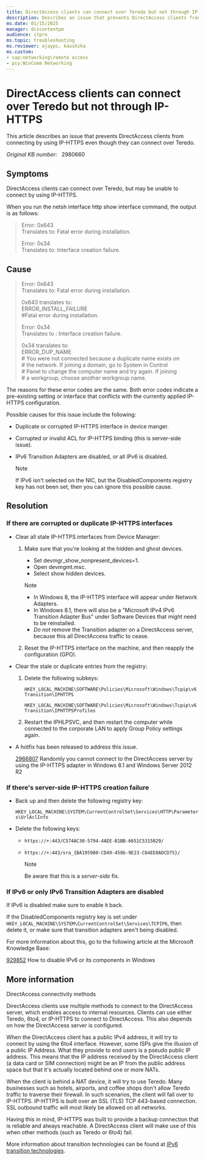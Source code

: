 ```yaml
---
title: DirectAccess clients can connect over Teredo but not through IP-HTTPS
description: Describes an issue that prevents DirectAccess clients from connecting by using IP-HTTPS even though they can connect over Teredo. A resolution is provided.
ms.date: 01/15/2025
manager: dcscontentpm
audience: itpro
ms.topic: troubleshooting
ms.reviewer: ajayps, kaushika
ms.custom:
- sap:networking\remote access
- pcy:WinComm Networking
---
```

# DirectAccess clients can connect over Teredo but not through IP-HTTPS

This article describes an issue that prevents DirectAccess clients from connecting by using IP-HTTPS even though they can connect over Teredo.

_Original KB number:_ &nbsp; 2980660

## Symptoms

DirectAccess clients can connect over Teredo, but may be unable to connect by using IP-HTTPS.

When you run the netsh interface http show interface command, the output is as follows:

> Error: 0x643  
Translates to: Fatal error during installation.
>
> Error: 0x34  
Translates to: Interface creation failure.

## Cause

> Error: 0x643  
 Translates to: Fatal error during installation.
>
> 0x643 translates to:  
ERROR_INSTALL_FAILURE  
\#Fatal error during installation.
>
> Error: 0x34  
 Translates to : Interface creation failure.  
>
>0x34 translates to:  
ERROR_DUP_NAME  
\# You were not connected because a duplicate name exists on  
\# the network. If joining a domain, go to System in Control  
\# Panel to change the computer name and try again. If joining  
\# a workgroup, choose another workgroup name.  

The reasons for these error codes are the same. Both error codes indicate a pre-existing setting or interface that conflicts with the currently applied IP-HTTPS configuration.

Possible causes for this issue include the following:

- Duplicate or corrupted IP-HTTPS interface in device manger.
- Corrupted or invalid ACL for IP-HTTPS binding (this is server-side issue).
- IPv6 Transition Adapters are disabled, or all IPv6 is disabled.

    > [!NOTE]
    > If IPv6 isn't selected on the NIC, but the DisabledComponents registry key has not been set, then you can ignore this possible cause.

## Resolution

### If there are corrupted or duplicate IP-HTTPS interfaces

- Clear all stale IP-HTTPS interfaces from Device Manager:
  1. Make sure that you're looking at the hidden and ghost devices.
     - Set devmgr_show_nonpresent_devices=1.
     - Open devmgmt.msc.
     - Select show hidden devices.  

      > [!Note]  
      >
      > - In Windows 8, the IP-HTTPS interface will appear under Network Adapters.
      > - In Windows 8.1, there will also be a "Microsoft IPv4 IPv6 Transition Adapter Bus" under Software Devices that might need to be reinstalled.
      > - *Do not* remove the Transition adapter on a DirectAccess server, because this all DirectAccess traffic to cease.  

  2. Reset the IP-HTTPS interface on the machine, and then reapply the configuration (GPO).
- Clear the stale or duplicate entries from the registry:
  1. Delete the following subkeys:

        `HKEY_LOCAL_MACHINE\SOFTWARE\Policies\Microsoft\Windows\Tcpip\v6Transition\IPHTTPS`  
  
        `HKEY_LOCAL_MACHINE\SOFTWARE\Policies\Microsoft\Windows\Tcpip\v6Transition\IPHTTPSProfiles`  

  2. Restart the IPHLPSVC, and then restart the computer while connected to the corporate LAN to apply Group Policy settings again.
- A hotfix has been released to address this issue.  

    [2966807](https://support.microsoft.com/help/2966087) Randomly you cannot connect to the DirectAccess server by using the IP-HTTPS adapter in Windows 8.1 and Windows Server 2012 R2

### If there's server-side IP-HTTPS creation failure

- Back up and then delete the following registry key:

    `HKEY_LOCAL_MACHINE\SYSTEM\CurrentControlSet\Services\HTTP\Parameters\UrlAclInfo`  
- Delete the following keys:
  - `https://+:443/C574AC30-5794-4AEE-B1BB-6651C5315029/`  
  - `https://+:443/sra_{BA195980-CD49-458b-9E23-C84EE0ADCD75}/`  

    > [!NOTE]
    > Be aware that this is a *server-side* fix.

### If IPv6 or only IPv6 Transition Adapters are disabled

If IPv6 is disabled make sure to enable it back.

If the DisabledComponents registry key is set under `HKEY_LOCAL_MACHINE\SYSTEM\CurrentControlSet\Services\TCPIP6`, then delete it, or make sure that transition adapters aren't being disabled.

For more information about this, go to the following article at the Microsoft Knowledge Base:

[929852](https://support.microsoft.com/help/929852) How to disable IPv6 or its components in Windows

## More information

DirectAccess connectivity methods  

DirectAccess clients use multiple methods to connect to the DirectAccess server, which enables access to internal resources. Clients can use either Teredo, 6to4, or IP-HTTPS to connect to DirectAccess. This also depends on how the DirectAccess server is configured.

When the DirectAccess client has a public IPv4 address, it will try to connect by using the 6to4 interface. However, some ISPs give the illusion of a public IP Address. What they provide to end users is a pseudo public IP address. This means that the IP address received by the DirectAccess client (a data card or SIM connection) might be an IP from the public address space but that it's actually located behind one or more NATs.

When the client is behind a NAT device, it will try to use Teredo. Many businesses such as hotels, airports, and coffee shops don't allow Teredo traffic to traverse their firewall. In such scenarios, the client will fail over to IP-HTTPS. IP-HTTPS is built over an SSL (TLS) TCP 443-based connection. SSL outbound traffic will most likely be allowed on all networks.

Having this in mind, IP-HTTPS was built to provide a backup connection that is reliable and always reachable. A DirectAccess client will make use of this when other methods (such as Teredo or 6to4) fail.

More information about transition technologies can be found at [IPv6 transition technologies](/previous-versions//bb726951(v=technet.10)).
